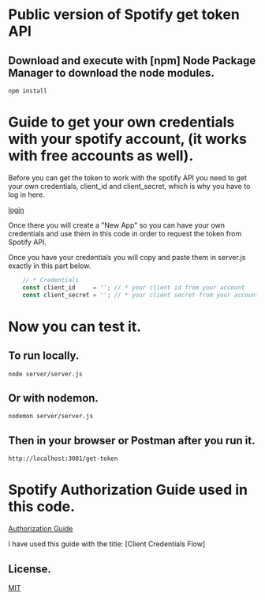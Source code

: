 # Public version of Spotify get token API

## Download and execute with [npm] Node Package Manager to download the node modules.
```` npm install ````

# Guide to get your own credentials with your spotify account, (it works with free accounts as well).


Before you can get the token to work with the spotify API you need to get your own credentials, client_id and client_secret, which is why you have to log in here.

 [login](https://developer.spotify.com/dashboard/login) 

Once there you will create a "New App" so you can have your own credentials and use them in this code in order to request the token from Spotify API.

Once you have your credentials you will copy and paste them in server.js exactly in this part below.

````javascript
    // * Credentials
    const client_id     = ''; // * your client id from your account
    const client_secret = ''; // * your client secret from your account
````

# Now you can test it.

## To run locally.
```` node server/server.js ````

## Or with nodemon.
```` nodemon server/server.js ````

## Then in your browser or Postman after you run it.
````http://localhost:3001/get-token````


# Spotify Authorization Guide used in this code.
[Authorization Guide](https://developer.spotify.com/documentation/general/guides/authorization-guide/)

I have used this guide with the title: [Client Credentials Flow]

## License.
[MIT](https://choosealicense.com/licenses/mit/)